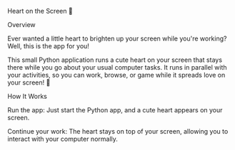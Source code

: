 Heart on the Screen 💖

Overview

Ever wanted a little heart to brighten up your screen while you're working? Well, this is the app for you! 

This small Python application runs a cute heart on your screen that stays there while you go about your usual computer tasks. It runs in parallel with your activities, so you can work, browse, or game while it spreads love on your screen! 💖

How It Works 

Run the app: Just start the Python app, and a cute heart appears on your screen.

Continue your work: The heart stays on top of your screen, allowing you to interact with your computer normally.

